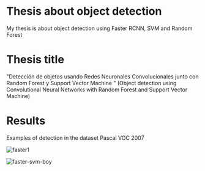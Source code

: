 # Thesis about object detection
My thesis is about object detection using Faster RCNN, SVM and  Random Forest

# Thesis title 
"Detección de objetos usando Redes Neuronales Convolucionales junto con Random Forest y Support Vector Machine " (Object detection using Convolutional Neural Networks with Random Forest and Support Vector Machine)

# Results
Examples of detection in the dataset Pascal VOC 2007

![faster1](https://user-images.githubusercontent.com/19544865/71198075-c467b080-2271-11ea-9cdc-f0126565e19c.png)

![faster-svm-boy](https://user-images.githubusercontent.com/19544865/71198420-8028e000-2272-11ea-8b12-47f8a160a529.png)

